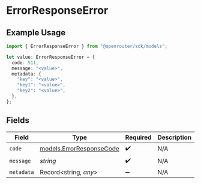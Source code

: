 # ErrorResponseError

## Example Usage

```typescript
import { ErrorResponseError } from "@openrouter/sdk/models";

let value: ErrorResponseError = {
  code: 511,
  message: "<value>",
  metadata: {
    "key": "<value>",
    "key1": "<value>",
    "key2": "<value>",
  },
};
```

## Fields

| Field                                                      | Type                                                       | Required                                                   | Description                                                |
| ---------------------------------------------------------- | ---------------------------------------------------------- | ---------------------------------------------------------- | ---------------------------------------------------------- |
| `code`                                                     | [models.ErrorResponseCode](../models/errorresponsecode.md) | :heavy_check_mark:                                         | N/A                                                        |
| `message`                                                  | *string*                                                   | :heavy_check_mark:                                         | N/A                                                        |
| `metadata`                                                 | Record<string, *any*>                                      | :heavy_minus_sign:                                         | N/A                                                        |